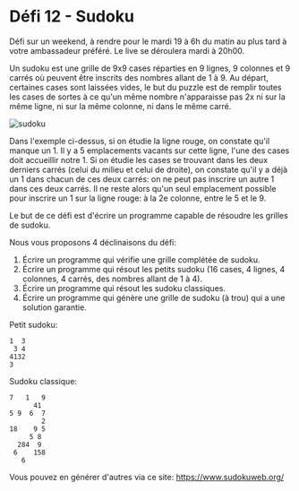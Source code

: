 # Défi 12 - Sudoku

Défi sur un weekend, à rendre pour le mardi 19 à 6h du matin au plus tard à votre ambassadeur préféré. Le live se déroulera mardi à 20h00.

Un sudoku est une grille de 9x9 cases réparties en 9 lignes, 9 colonnes et 9 carrés où peuvent être inscrits des nombres allant de 1 à 9. Au départ, certaines cases sont laissées vides, le but du puzzle est de remplir toutes les cases de sortes à ce qu'un même nombre n'apparaisse pas 2x ni sur la même ligne, ni sur la même colonne, ni dans le même carré. 

![sudoku](https://cdn.discordapp.com/attachments/808414060147769415/995006051185328158/sudoku-rules.png)

Dans l'exemple ci-dessus, si on étudie la ligne rouge, on constate qu'il manque un 1. Il y a 5 emplacements vacants sur cette ligne, l'une des cases doit accueillir notre 1. Si on étudie les cases se trouvant dans les deux derniers carrés (celui du milieu et celui de droite), on constate qu'il y a déjà un 1 dans chacun de ces deux carrés: on ne peut pas inscrire un autre 1 dans ces deux carrés. Il ne reste alors qu'un seul emplacement possible pour inscrire un 1 sur la ligne rouge: à la 2e colonne, entre le 5 et le 9.

Le but de ce défi est d'écrire un programme capable de résoudre les grilles de sudoku.

Nous vous proposons 4 déclinaisons du défi:

1. Écrire un programme qui vérifie une grille complétée de sudoku.
2. Écrire un programme qui résout les petits sudoku (16 cases, 4 lignes, 4 colonnes, 4 carrés, des nombres allant de 1 à 4).
3. Écrire un programme qui résout les sudoku classiques.
4. Écrire un programme qui génère une grille de sudoku (à trou) qui a une solution garantie.

Petit sudoku:

    1  3
     3 4
    4132
    3 

Sudoku classique:

    7   1   9
          41 
    5 9  6  7
            2
    18    9 5
         5 8 
      284  9 
     6    158
       6     

Vous pouvez en générer d'autres via ce site: https://www.sudokuweb.org/ 